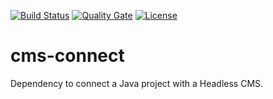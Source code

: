 [![Build Status](https://travis-ci.org/hawcode/cms-connect.svg?branch=master)](https://travis-ci.org/hawcode/cms-connect)
[![Quality Gate](https://sonarcloud.io/api/badges/gate?key=com.hawcode:cms-connect)](https://sonarcloud.io/dashboard?id=com.hawcode%3Acms-connect)
[![License](https://img.shields.io/badge/License-GNU%20General%20Public%20License%203.0-brightgreen.svg)](http://www.gnu.org/licenses/gpl-3.0.txt)

# cms-connect
Dependency to connect a Java project with a Headless CMS.
